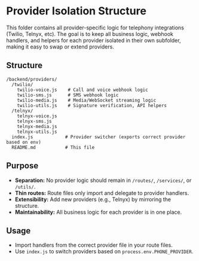 # Provider Isolation Structure

This folder contains all provider-specific logic for telephony integrations (Twilio, Telnyx, etc). The goal is to keep all business logic, webhook handlers, and helpers for each provider isolated in their own subfolder, making it easy to swap or extend providers.

## Structure

```
/backend/providers/
  /twilio/
    twilio-voice.js    # Call and voice webhook logic
    twilio-sms.js      # SMS webhook logic
    twilio-media.js    # Media/WebSocket streaming logic
    twilio-utils.js    # Signature verification, API helpers
  /telnyx/
    telnyx-voice.js
    telnyx-sms.js
    telnyx-media.js
    telnyx-utils.js
  index.js            # Provider switcher (exports correct provider based on env)
  README.md           # This file
```

## Purpose

- **Separation:** No provider logic should remain in `/routes/`, `/services/`, or `/utils/`.
- **Thin routes:** Route files only import and delegate to provider handlers.
- **Extensibility:** Add new providers (e.g., Telnyx) by mirroring the structure.
- **Maintainability:** All business logic for each provider is in one place.

## Usage

- Import handlers from the correct provider file in your route files.
- Use `index.js` to switch providers based on `process.env.PHONE_PROVIDER`.
